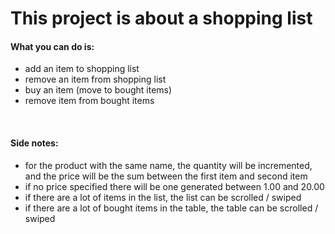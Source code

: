 # This project is about a shopping list

#### What you can do is:
* add an item to shopping list
* remove an item from shopping list
* buy an item (move to bought items)
* remove item from bought items

<br />

#### Side notes:
* for the product with the same name, the quantity will be incremented, and the price will be the sum between the first item and second item
* if no price specified there will be one generated between 1.00 and 20.00
* if there are a lot of items in the list, the list can be scrolled / swiped
* if there are a lot of bought items in the table, the table can be scrolled / swiped

<br />
